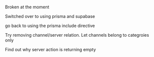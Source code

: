 Broken at the moment

Switched over to using prisma and supabase

go back to using the prisma include directive

Try removing channel/server relation. Let channels belong to categroies only

Find out why server action is returning empty
